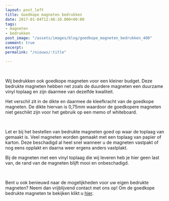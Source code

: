 ```yaml
---
layout: post_left
title: Goedkope magneten bedrukken
date: 2017-01-04T12:48:10.000+00:00
tags:
- magneten
- bedrukken
post_image: "/assets/images/blog/goedkope_magneten_bedrukken_400"
comment: true
excerpt: 
permalink: "/nieuws/:title"

---
```

<br>  
<p>Wij bedrukken ook goedkope magneten voor een kleiner budget. Deze bedrukte magneten hebben net zoals de duurdere magneten een duurzame vinyl toplaag en zijn daarmee van dezelfde kwaliteit.</p><p> Het verschil zit in de dikte en daarmee de kleefkracht van de goedkope magneten. De dikte hiervan is 0,75mm waardoor de goedkopere magneten niet geschikt zijn voor het gebruik op een memo of whiteboard.</p>  
<br><p>Let er bij het bestellen van bedrukte magneten goed op waar de toplaag van gemaakt is. Veel magneten worden gemaakt met een toplaag van papier of karton. Deze beschadigd al heel snel wanneer u de magneten vastpakt of nog eens opplakt en daarna weer ergens anders vastplakt. </p><p>Bij de magneten met een vinyl toplaag die wij leveren heb je hier geen last van, de rand van de magneten blijft mooi en onbeschadigd.</p>  
 <br>  
<p>Bent u ook benieuwd naar de mogelijkheden voor uw eigen bedrukte magneten? Neem dan vrijblijvend contact met ons op! Om de goedkope bedrukte magneten te bekijken klikt u <a href="https://www.allpremiums.nl/goedkope-koelkast-magneten-bedrukken" title="goedkope magneten bedrukken" >hier</a>.</p>
